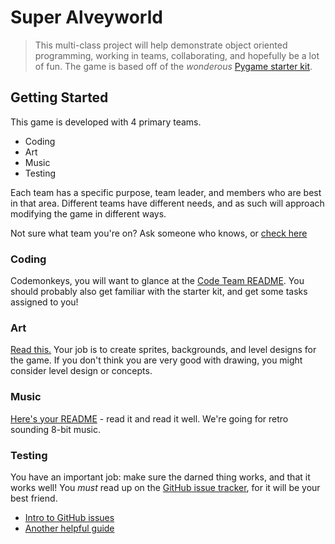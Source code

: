 # Super Alveyworld
> This multi-class project will help demonstrate object oriented programming, working in teams, collaborating, and hopefully be a lot of fun.  The game is based off of the _wonderous_ [Pygame starter kit](https://github.com/alveyworld-dev/starterkit).

## Getting Started
This game is developed with 4 primary teams.
* Coding
* Art
* Music
* Testing

Each team has a specific purpose, team leader, and members who are best in that area.  Different teams have different needs, and as such will approach modifying the game in different ways.

Not sure what team you're on?  Ask someone who knows, or [check here](https://github.com/alveyworld-dev/game/wiki/Team-Roster)

### Coding
Codemonkeys, you will want to glance at the [Code Team README](https://github.com/alveyworld-dev/game/blob/master/CODING.md).  You should probably also get familiar with the starter kit, and get some tasks assigned to you!

### Art
[Read this.](https://github.com/alveyworld-dev/game/blob/master/ART.md) Your job is to create sprites, backgrounds, and level designs for the game.  If you don't think you are very good with drawing, you might consider level design or concepts.

### Music
[Here's your README](https://github.com/alveyworld-dev/game/blob/master/MUSIC.md) - read it and read it well.  We're going for retro sounding 8-bit music.

### Testing
You have an important job: make sure the darned thing works, and that it works well!  You _must_ read up on the [GitHub issue tracker](https://github.com/alveyworld-dev/game/issues), for it will be your best friend.
* [Intro to GitHub issues](http://www.youtube.com/watch?v=TJlYiMp8FuY)
* [Another helpful guide](https://github.com/blog/831-issues-2-0-the-next-generation)

